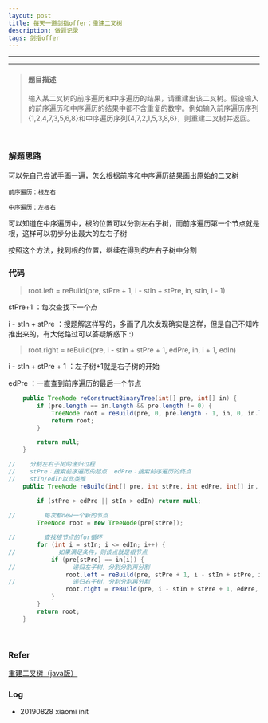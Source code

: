 ```yaml
---
layout: post
title: 每天一道剑指offer：重建二叉树
description: 做题记录
tags: 剑指offer
---
```


---

---

> #### 题目描述
>
> 输入某二叉树的前序遍历和中序遍历的结果，请重建出该二叉树。假设输入的前序遍历和中序遍历的结果中都不含重复的数字。例如输入前序遍历序列{1,2,4,7,3,5,6,8}和中序遍历序列{4,7,2,1,5,3,8,6}，则重建二叉树并返回。

<br>

### 解题思路

可以先自己尝试手画一遍，怎么根据前序和中序遍历结果画出原始的二叉树

`前序遍历：根左右`

`中序遍历：左根右`

可以知道在中序遍历中，根的位置可以分割左右子树，而前序遍历第一个节点就是根，这样可以初步分出最大的左右子树

按照这个方法，找到根的位置，继续在得到的左右子树中分割
<br>

### 代码

> root.left = reBuild(pre, stPre + 1, i - stIn + stPre, in, stIn, i - 1)

stPre+1 ：每次查找下一个点

i - stIn + stPre ：搜题解这样写的，多画了几次发现确实是这样，但是自己不知咋推出来的，有大佬路过可以答疑解惑下 :）

> root.right = reBuild(pre, i - stIn + stPre + 1, edPre, in, i + 1, edIn)            

i - stIn + stPre + 1 ：左子树+1就是右子树的开始

edPre ：一直查到前序遍历的最后一个节点

```java
    public TreeNode reConstructBinaryTree(int[] pre, int[] in) {
        if (pre.length == in.length && pre.length != 0) {
            TreeNode root = reBuild(pre, 0, pre.length - 1, in, 0, in.length - 1);
            return root;
        }

        return null;
    }

//    分割左右子树的递归过程
//    stPre：搜索前序遍历的起点  edPre：搜索前序遍历的终点
//    stIn/edIn以此类推
    public TreeNode reBuild(int[] pre, int stPre, int edPre, int[] in, int stIn, int edIn) {

        if (stPre > edPre || stIn > edIn) return null;
        
//        每次都new一个新的节点
        TreeNode root = new TreeNode(pre[stPre]);

//        查找根节点的for循环
        for (int i = stIn; i <= edIn; i++) {
//            如果满足条件，则该点就是根节点
            if (pre[stPre] == in[i]) {
//                递归左子树，分割分割再分割
                root.left = reBuild(pre, stPre + 1, i - stIn + stPre, in, stIn, i - 1);
//                递归右子树，分割分割再分割
                root.right = reBuild(pre, i - stIn + stPre + 1, edPre, in, i + 1, edIn);
            }
        }
        return root;
    }
```



<br>

### Refer

[重建二叉树（java版）](https://blog.csdn.net/ouyangyanlan/article/details/73163509)



### Log

- 20190828  xiaomi  init